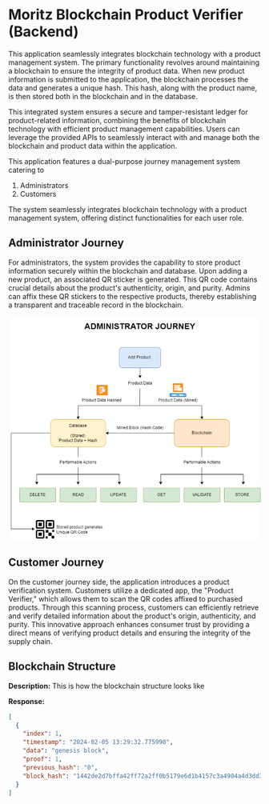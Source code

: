 # Moritz Blockchain Product Verifier (Backend)


This application seamlessly integrates blockchain technology with a product management system. The primary functionality revolves around maintaining a blockchain to ensure the integrity of product data. When new product information is submitted to the application, the blockchain processes the data and generates a unique hash. This hash, along with the product name, is then stored both in the blockchain and in the database.

This integrated system ensures a secure and tamper-resistant ledger for product-related information, combining the benefits of blockchain technology with efficient product management capabilities. Users can leverage the provided APIs to seamlessly interact with and manage both the blockchain and product data within the application.

This application features a dual-purpose journey management system catering to 
1. Administrators
2. Customers

The system seamlessly integrates blockchain technology with a product management system, offering distinct functionalities for each user role.

## Administrator Journey

For administrators, the system provides the capability to store product information securely within the blockchain and database. Upon adding a new product, an associated QR sticker is generated. This QR code contains crucial details about the product's authenticity, origin, and purity. Admins can affix these QR stickers to the respective products, thereby establishing a transparent and traceable record in the blockchain.

![alt text](https://github.com/5HATIM5/Blockchain_Product_Verifier_UI/blob/main/readmeImages/test.drawio.png)

## Customer Journey

On the customer journey side, the application introduces a product verification system. Customers utilize a dedicated app, the "Product Verifier," which allows them to scan the QR codes affixed to purchased products. Through this scanning process, customers can efficiently retrieve and verify detailed information about the product's origin, authenticity, and purity. This innovative approach enhances consumer trust by providing a direct means of verifying product details and ensuring the integrity of the supply chain.



## Blockchain Structure

**Description:**  This is how the blockchain structure looks like

**Response:**
```json
[
  {
    "index": 1,
    "timestamp": "2024-02-05 13:29:32.775990",
    "data": "genesis block",
    "proof": 1,
    "previous_hash": "0",
    "block_hash": "1442de2d7bffa42ff72a2ff0b5179e6d1b4157c3a4904a4d3dd35822ac11d25a"
  }
]
```
